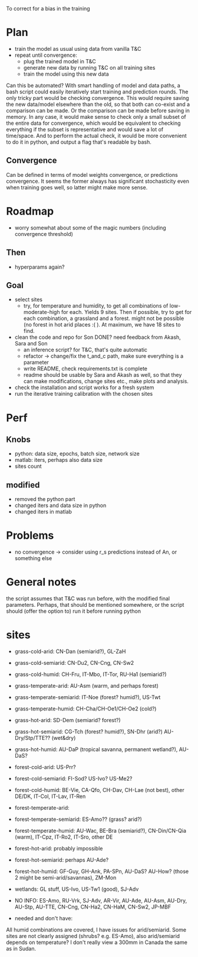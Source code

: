 To correct for a bias in the training

# Plan
* train the model as usual using data from vanilla T&C
* repeat until convergence:
    * plug the trained model in T&C
    * generate new data by running T&C on all training sites
    * train the model using this new data

Can this be automated?
With smart handling of model and data paths, a bash script could easily iteratively start training and prediction rounds.
The only tricky part would be checking convergence. This would require saving the new data/model elsewhere than the old, so that both can co-exist and a comparison can be made. Or the comparison can be made before saving in memory. In any case, it would make sense to check only a small subset of the entire data for convergence, which would be equivalent to checking everything if the subset is representative and would save a lot of time/space. 
And to perform the actual check, it would be more convenient to do it in python, and output a flag that's readable by bash.

## Convergence
Can be defined in terms of model weights convergence, or predictions convergence. It seems the former always has significant stochasticity even when training goes well, so latter might make more sense.

# Roadmap
* worry somewhat about some of the magic numbers (including convergence threshold)

## Then
* hyperparams again?

## Goal
* select sites
    * try, for temperature and humidity, to get all combinations of low-moderate-high for each. Yields 9 sites. Then if possible, try to get for each combination, a grassland and a forest. might not be possible (no forest in hot arid places :( ). At maximum, we have 18 sites to find.
* clean the code and repo for Son DONE? need feedback from Akash, Sara and Son
    * an inference script? for T&C, that's quite automatic
    * refactor -> change/fix the t_and_c path, make sure everything is a parameter
    * write README, check requirements.txt is complete
    * readme should be usable by Sara and Akash as well, so that they can make modifications, change sites etc., make plots and analysis.
* check the installation and script works for a fresh system 
* run the iterative training calibration with the chosen sites

# Perf
## Knobs
* python: data size, epochs, batch size, network size
* matlab: iters, perhaps also data size
* sites count
## modified
* removed the python part
* changed iters and data size in python
* changed iters in matlab

# Problems
* no convergence -> consider using r_s predictions instead of An, or something else

# General notes
the script assumes that T&C was run before, with the modified final parameters. Perhaps, that should be mentioned somewhere, or the script should (offer the option to) run it before running python

# sites
* grass-cold-arid: CN-Dan (semiarid?), GL-ZaH
* grass-cold-semiarid: CN-Du2, CN-Cng, CN-Sw2
* grass-cold-humid: CH-Fru, IT-Mbo, IT-Tor, RU-Ha1 (semiarid?)
* grass-temperate-arid: AU-Asm (warm, and perhaps forest)
* grass-temperate-semiarid: IT-Noe (forest? humid?), US-Twt
* grass-temperate-humid: CH-Cha/CH-Oe1/CH-Oe2 (cold?)
* grass-hot-arid: SD-Dem (semiarid? forest?)
* grass-hot-semiarid: CG-Tch (forest? humid?), SN-Dhr (arid?) AU-Dry/Stp/TTE?? (wet&dry)
* grass-hot-humid: AU-DaP (tropical savanna, permanent wetland?), AU-DaS?
* forest-cold-arid: US-Prr?
* forest-cold-semiarid: FI-Sod? US-Ivo? US-Me2?
* forest-cold-humid: BE-Vie, CA-Qfo, CH-Dav, CH-Lae (not best), other DE/DK, IT-Col, IT-Lav, IT-Ren
* forest-temperate-arid: 
* forest-temperate-semiarid: ES-Amo?? (grass? arid?)
* forest-temperate-humid: AU-Wac, BE-Bra (semiarid?), CN-Din/CN-Qia (warm), IT-Cpz, IT-Ro2, IT-Sro, other DE
* forest-hot-arid: probably impossible
* forest-hot-semiarid: perhaps AU-Ade?
* forest-hot-humid: GF-Guy, GH-Ank, PA-SPn, AU-DaS? AU-How? (those 2 might be semi-arid/savannas), ZM-Mon

* wetlands: GL stuff, US-Ivo, US-Tw1 (good), SJ-Adv

* NO INFO: ES-Amo, RU-Vrk, SJ-Adv, AR-Vir, AU-Ade, AU-Asm, AU-Dry, AU-Stp, AU-TTE, CN-Cng, CN-Ha2, CN-HaM, CN-Sw2, JP-MBF

* needed and don't have:


All humid combinations are covered, I have issues for arid/semiarid. Some sites are not clearly assigned (shrubs? e.g. ES-Amo), also arid/semiarid depends on temperature? I don't really view a 300mm in Canada the same as in Sudan.